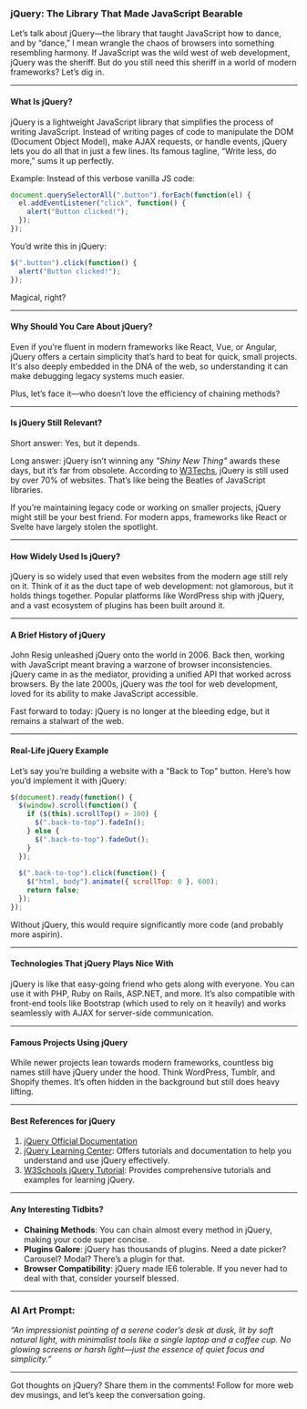 ### jQuery: The Library That Made JavaScript Bearable  

Let’s talk about jQuery—the library that taught JavaScript how to dance, and by “dance,” I mean wrangle the chaos of browsers into something resembling harmony. If JavaScript was the wild west of web development, jQuery was the sheriff. But do you still need this sheriff in a world of modern frameworks? Let’s dig in.

---

#### **What Is jQuery?**  
jQuery is a lightweight JavaScript library that simplifies the process of writing JavaScript. Instead of writing pages of code to manipulate the DOM (Document Object Model), make AJAX requests, or handle events, jQuery lets you do all that in just a few lines. Its famous tagline, “Write less, do more,” sums it up perfectly.  

Example: Instead of this verbose vanilla JS code:  
```javascript
document.querySelectorAll(".button").forEach(function(el) {
  el.addEventListener("click", function() {
    alert("Button clicked!");
  });
});
```
You’d write this in jQuery:  
```javascript
$(".button").click(function() {
  alert("Button clicked!");
});
```

Magical, right?

---

#### **Why Should You Care About jQuery?**  
Even if you're fluent in modern frameworks like React, Vue, or Angular, jQuery offers a certain simplicity that’s hard to beat for quick, small projects. It's also deeply embedded in the DNA of the web, so understanding it can make debugging legacy systems much easier.  

Plus, let’s face it—who doesn’t love the efficiency of chaining methods?  

---

#### **Is jQuery Still Relevant?**  
Short answer: Yes, but it depends.  

Long answer: jQuery isn’t winning any *"Shiny New Thing"* awards these days, but it’s far from obsolete. According to [W3Techs](https://w3techs.com/), jQuery is still used by over 70% of websites. That’s like being the Beatles of JavaScript libraries.  

If you’re maintaining legacy code or working on smaller projects, jQuery might still be your best friend. For modern apps, frameworks like React or Svelte have largely stolen the spotlight.  

---

#### **How Widely Used Is jQuery?**  
jQuery is so widely used that even websites from the modern age still rely on it. Think of it as the duct tape of web development: not glamorous, but it holds things together. Popular platforms like WordPress ship with jQuery, and a vast ecosystem of plugins has been built around it.  

---

#### **A Brief History of jQuery**  
John Resig unleashed jQuery onto the world in 2006. Back then, working with JavaScript meant braving a warzone of browser inconsistencies. jQuery came in as the mediator, providing a unified API that worked across browsers. By the late 2000s, jQuery was *the* tool for web development, loved for its ability to make JavaScript accessible.  

Fast forward to today: jQuery is no longer at the bleeding edge, but it remains a stalwart of the web.  

---

#### **Real-Life jQuery Example**  
Let’s say you’re building a website with a "Back to Top" button. Here’s how you’d implement it with jQuery:  

```javascript
$(document).ready(function() {
  $(window).scroll(function() {
    if ($(this).scrollTop() > 100) {
      $(".back-to-top").fadeIn();
    } else {
      $(".back-to-top").fadeOut();
    }
  });
  
  $(".back-to-top").click(function() {
    $("html, body").animate({ scrollTop: 0 }, 600);
    return false;
  });
});
```  
Without jQuery, this would require significantly more code (and probably more aspirin).  

---

#### **Technologies That jQuery Plays Nice With**  
jQuery is like that easy-going friend who gets along with everyone. You can use it with PHP, Ruby on Rails, ASP.NET, and more. It’s also compatible with front-end tools like Bootstrap (which used to rely on it heavily) and works seamlessly with AJAX for server-side communication.  

---

#### **Famous Projects Using jQuery**  
While newer projects lean towards modern frameworks, countless big names still have jQuery under the hood. Think WordPress, Tumblr, and Shopify themes. It’s often hidden in the background but still does heavy lifting.  

---

#### **Best References for jQuery**  
1. [jQuery Official Documentation](https://jquery.com/)  
2. [jQuery Learning Center](https://learn.jquery.com/): Offers tutorials and documentation to help you understand and use jQuery effectively.  
3. [W3Schools jQuery Tutorial](https://www.w3schools.com/jquery/): Provides comprehensive tutorials and examples for learning jQuery.  

---

#### **Any Interesting Tidbits?**  
- **Chaining Methods**: You can chain almost every method in jQuery, making your code super concise.  
- **Plugins Galore**: jQuery has thousands of plugins. Need a date picker? Carousel? Modal? There’s a plugin for that.  
- **Browser Compatibility**: jQuery made IE6 tolerable. If you never had to deal with that, consider yourself blessed.  

---

### AI Art Prompt:  
*“An impressionist painting of a serene coder’s desk at dusk, lit by soft natural light, with minimalist tools like a single laptop and a coffee cup. No glowing screens or harsh light—just the essence of quiet focus and simplicity.”*

---

Got thoughts on jQuery? Share them in the comments! Follow for more web dev musings, and let’s keep the conversation going.